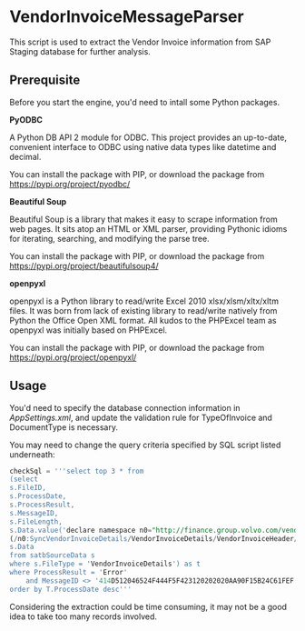 # VendorInvoiceMessageParser
This script is used to extract the Vendor Invoice information from SAP Staging database for further analysis.

## Prerequisite
Before you start the engine, you'd need to intall some Python packages.

**PyODBC**

A Python DB API 2 module for ODBC. This project provides an up-to-date, convenient interface to ODBC using native data types like datetime and decimal.

You can install the package with PIP, or download the package from https://pypi.org/project/pyodbc/

**Beautiful Soup**

Beautiful Soup is a library that makes it easy to scrape information from web pages. It sits atop an HTML or XML parser, providing Pythonic idioms for iterating, searching, and modifying the parse tree.

You can install the package with PIP, or download the package from https://pypi.org/project/beautifulsoup4/

**openpyxl**

openpyxl is a Python library to read/write Excel 2010 xlsx/xlsm/xltx/xltm files.
It was born from lack of existing library to read/write natively from Python the Office Open XML format.
All kudos to the PHPExcel team as openpyxl was initially based on PHPExcel.

You can install the package with PIP, or download the package from https://pypi.org/project/openpyxl/

## Usage
You'd need to specify the database connection information in *AppSettings.xml*, and update the validation rule for TypeOfInvoice and DocumentType is necessary.

You may need to change the query criteria specified by SQL script listed underneath:
```sql
checkSql = '''select top 3 * from
(select 
s.FileID,
s.ProcessDate,
s.ProcessResult,
s.MessageID,
s.FileLength,
s.Data.value('declare namespace n0="http://finance.group.volvo.com/vendorinvoicedetails/1_0";
(/n0:SyncVendorInvoiceDetails/VendorInvoiceDetails/VendorInvoiceHeader/CompanyCode)[1]', 'nvarchar(20)') AS CompanyCode,
s.Data
from satbSourceData s
where s.FileType = 'VendorInvoiceDetails') as t
where ProcessResult = 'Error'
    and MessageID <> '414D512046524F444F5F423120202020AA90F15B24C61FEF'
order by T.ProcessDate desc'''
```
Considering the extraction could be time consuming, it may not be a good idea to take too many records involved.
